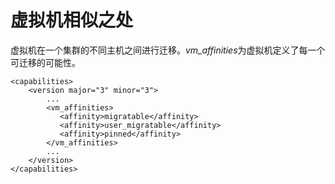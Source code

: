 # 虚拟机相似之处

虚拟机在一个集群的不同主机之间进行迁移。*vm\_affinities*为虚拟机定义了每一个可迁移的可能性。

             
    <capabilities>
        <version major="3" minor="3">
            ...
            <vm_affinities>
               <affinity>migratable</affinity>
               <affinity>user_migratable</affinity>
               <affinity>pinned</affinity>
            </vm_affinities>
            ...
        </version>
    </capabilities>
             
          

